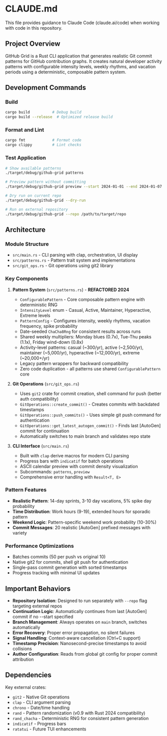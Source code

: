 # CLAUDE.md

This file provides guidance to Claude Code (claude.ai/code) when working with code in this repository.

## Project Overview

GitHub Grid is a Rust CLI application that generates realistic Git commit patterns for GitHub contribution graphs. It creates natural developer activity patterns with configurable intensity levels, weekly rhythms, and vacation periods using a deterministic, composable pattern system.

## Development Commands

### Build
```bash
cargo build          # Debug build
cargo build --release  # Optimized release build
```

### Format and Lint
```bash
cargo fmt            # Format code
cargo clippy         # Lint checks
```

### Test Application
```bash
# Show available patterns
./target/debug/github-grid patterns

# Preview pattern without committing  
./target/debug/github-grid preview --start 2024-01-01 --end 2024-01-07 --pattern realistic

# Dry run on current repo
./target/debug/github-grid --dry-run

# Run on external repository
./target/debug/github-grid --repo /path/to/target/repo
```

## Architecture

### Module Structure
- `src/main.rs` - CLI parsing with clap, orchestration, UI display
- `src/patterns.rs` - Pattern trait system and implementations
- `src/git_ops.rs` - Git operations using git2 library

### Key Components

1. **Pattern System** (`src/patterns.rs`) - **REFACTORED 2024**
   - `ConfigurablePattern` - Core composable pattern engine with deterministic RNG
   - `IntensityLevel` enum - Casual, Active, Maintainer, Hyperactive, Extreme levels
   - `PatternConfig` - Configures intensity, weekly rhythms, vacation frequency, spike probability
   - Date-seeded `ChaCha8Rng` for consistent results across runs
   - Shared weekly multipliers: Monday blues (0.7x), Tue-Thu peaks (1.1x), Friday wind-down (0.8x)
   - Activity-level patterns: casual (~300/yr), active (~2,500/yr), maintainer (~5,000/yr), hyperactive (~12,000/yr), extreme (~20,000+/yr)
   - Legacy pattern wrappers for backward compatibility
   - Zero code duplication - all patterns use shared `ConfigurablePattern` core

2. **Git Operations** (`src/git_ops.rs`)
   - Uses `git2` crate for commit creation, shell command for push (better auth compatibility)
   - `GitOperations::create_commit()` - Creates commits with backdated timestamps
   - `GitOperations::push_commits()` - Uses simple git push command for authentication
   - `GitOperations::get_latest_autogen_commit()` - Finds last [AutoGen] commit for continuation
   - Automatically switches to main branch and validates repo state

3. **CLI Interface** (`src/main.rs`)
   - Built with `clap` derive macros for modern CLI parsing
   - Progress bars with `indicatif` for batch operations
   - ASCII calendar preview with commit density visualization
   - Subcommands: `patterns`, `preview`
   - Comprehensive error handling with `Result<T, E>`

### Pattern Features

- **Realistic Pattern**: 14-day sprints, 3-10 day vacations, 5% spike day probability
- **Time Distribution**: Work hours (9-19), extended hours for sporadic pattern
- **Weekend Logic**: Pattern-specific weekend work probability (10-30%)
- **Commit Messages**: 20 realistic [AutoGen] prefixed messages with variety

### Performance Optimizations

- Batches commits (50 per push vs original 10)
- Native git2 for commits, shell git push for authentication 
- Single-pass commit generation with sorted timestamps
- Progress tracking with minimal UI updates

## Important Behaviors

- **Repository Isolation**: Designed to run separately with `--repo` flag targeting external repos
- **Continuation Logic**: Automatically continues from last [AutoGen] commit if no --start specified
- **Branch Management**: Always operates on `main` branch, switches automatically
- **Error Recovery**: Proper error propagation, no silent failures
- **Signal Handling**: Context-aware cancellation (Ctrl+C support)
- **Timestamp Precision**: Nanosecond-precise timestamps to avoid collisions
- **Author Configuration**: Reads from global git config for proper commit attribution

## Dependencies

Key external crates:
- `git2` - Native Git operations  
- `clap` - CLI argument parsing
- `chrono` - Date/time handling
- `rand` - Pattern randomization (v0.9 with Rust 2024 compatibility)
- `rand_chacha` - Deterministic RNG for consistent pattern generation
- `indicatif` - Progress bars
- `ratatui` - Future TUI enhancements